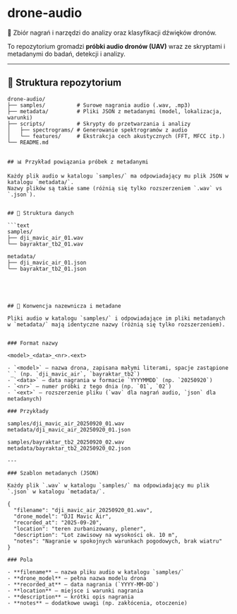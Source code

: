 # drone-audio

📡 Zbiór nagrań i narzędzi do analizy oraz klasyfikacji dźwięków dronów.  

To repozytorium gromadzi **próbki audio dronów (UAV)** wraz ze skryptami i metadanymi do badań, detekcji i analizy.  

---

## 📂 Struktura repozytorium

```text
drone-audio/
├── samples/          # Surowe nagrania audio (.wav, .mp3)
├── metadata/         # Pliki JSON z metadanymi (model, lokalizacja, warunki)
├── scripts/          # Skrypty do przetwarzania i analizy
│   ├── spectrograms/ # Generowanie spektrogramów z audio
│   └── features/     # Ekstrakcja cech akustycznych (FFT, MFCC itp.)
└── README.md


## 📊 Przykład powiązania próbek z metadanymi

Każdy plik audio w katalogu `samples/` ma odpowiadający mu plik JSON w katalogu `metadata/`.  
Nazwy plików są takie same (różnią się tylko rozszerzeniem `.wav` vs `.json`).  


## 📂 Struktura danych

```text
samples/
├── dji_mavic_air_01.wav
└── bayraktar_tb2_01.wav

metadata/
├── dji_mavic_air_01.json
└── bayraktar_tb2_01.json





## 📑 Konwencja nazewnicza i metadane

Pliki audio w katalogu `samples/` i odpowiadające im pliki metadanych w `metadata/` mają identyczne nazwy (różnią się tylko rozszerzeniem).  


### Format nazwy

<model>_<data>_<nr>.<ext>

- `<model>` – nazwa drona, zapisana małymi literami, spacje zastąpione `_` (np. `dji_mavic_air`, `bayraktar_tb2`)  
- `<data>` – data nagrania w formacie `YYYYMMDD` (np. `20250920`)  
- `<nr>` – numer próbki z tego dnia (np. `01`, `02`)  
- `<ext>` – rozszerzenie pliku (`wav` dla nagrań audio, `json` dla metadanych)  

### Przykłady

samples/dji_mavic_air_20250920_01.wav  
metadata/dji_mavic_air_20250920_01.json  

samples/bayraktar_tb2_20250920_02.wav  
metadata/bayraktar_tb2_20250920_02.json  

---

### Szablon metadanych (JSON)

Każdy plik `.wav` w katalogu `samples/` ma odpowiadający mu plik `.json` w katalogu `metadata/`.  

{
  "filename": "dji_mavic_air_20250920_01.wav",
  "drone_model": "DJI Mavic Air",
  "recorded_at": "2025-09-20",
  "location": "teren zurbanizowany, plener",
  "description": "Lot zawisowy na wysokości ok. 10 m",
  "notes": "Nagranie w spokojnych warunkach pogodowych, brak wiatru"
}

### Pola

- **filename** – nazwa pliku audio w katalogu `samples/`  
- **drone_model** – pełna nazwa modelu drona  
- **recorded_at** – data nagrania (`YYYY-MM-DD`)  
- **location** – miejsce i warunki nagrania  
- **description** – krótki opis nagrania  
- **notes** – dodatkowe uwagi (np. zakłócenia, otoczenie)  
